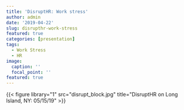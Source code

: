 ```yaml
---
title: 'DisruptHR: Work stress'
author: admin
date: '2019-04-22'
slug: disrupthr-work-stress
featured: true
categories: [presentation]
tags:
  - Work Stress
  - HR
image:
  caption: ''
  focal_point: ''
featured: true
---
```


{{< figure library="1" src="disrupt_block.jpg" title="DisruptHR on Long Island, NY: 05/15/19" >}}
